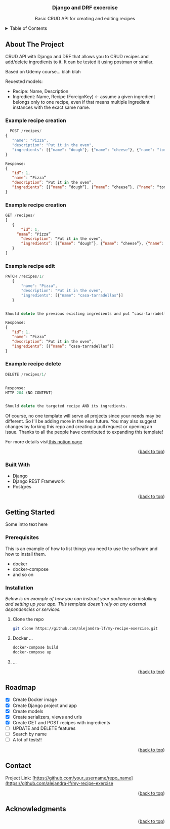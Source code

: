 <!-- TEMPLATE SOURCE: https://github.com/othneildrew/Best-README-Template/pull/73 -->

<!-- PROJECT LOGO -->
<!-- <br />
<div align="center">
  <a href="https://github.com/othneildrew/Best-README-Template">
    <img src="images/logo.png" alt="Logo" width="80" height="80">
  </a>
 -->
  <h3 align="center">Django and DRF excercise</h3>

  <p align="center">
    Basic CRUD API for creating and editing recipes
  </p>
</div>



<!-- TABLE OF CONTENTS -->
<details>
  <summary>Table of Contents</summary>
  <ol>
    <li>
      <a href="#about-the-project">About The Project</a>
      <ul>
        <li><a href="#built-with">Built With</a></li>
      </ul>
    </li>
    <li>
      <a href="#getting-started">Getting Started</a>
      <ul>
        <li><a href="#prerequisites">Prerequisites</a></li>
        <li><a href="#installation">Installation</a></li>
      </ul>
    </li>
    <li><a href="#usage">Usage</a></li>
    <li><a href="#roadmap">Roadmap</a></li>
    <li><a href="#contributing">Contributing</a></li>
    <li><a href="#license">License</a></li>
    <li><a href="#contact">Contact</a></li>
    <li><a href="#acknowledgments">Acknowledgments</a></li>
  </ol>
</details>



<!-- ABOUT THE PROJECT -->
## About The Project

CRUD API with Django and DRF that allows you to CRUD recipes and add/delete ingredients to it. It can be tested it using postman or similar.

Based on Udemy course... blah blah

Reuested models: 
* Recipe: Name, Description
* Ingredient: Name, Recipe (ForeignKey) ← assume a given ingredient belongs only to one recipe, even if that means multiple Ingredient instances with the exact same name.

### Example recipe creation

 ```js
   POST /recipes/
{
	"name": "Pizza",
	"description": "Put it in the oven",
	"ingredients": [{"name": "dough"}, {"name": "cheese"}, {"name": "tomato"}]
}

Response:
{
	“id”: 1,
	“name”: “Pizza”
	“description”: “Put it in the oven”,
	“ingredients”: [{“name”: “dough”}, {“name”: “cheese”}, {“name”: “tomato”}]
}
   ```

### Example recipe creation

 ```js
GET /recipes/
[
    {
	    “id”: 1,
      “name”: “Pizza”
	    “description”: “Put it in the oven”,
	    “ingredients”: [{“name”: “dough”}, {“name”: “cheese”}, {“name”: “tomato”}]
    }
]
   ```
   
   ### Example recipe edit

 ```js
PATCH /recipes/1/
    {
	    "name": "Pizza",
	    "description": "Put it in the oven",
	    "ingredients": [{"name": "casa-tarradellas"}]
    }


Should delete the previous existing ingredients and put “casa-tarradellas” as only ingredient for recipe.

Response:
{
	“id”: 1,
	“name”: “Pizza”
	“description”: “Put it in the oven”,
	“ingredients”: [{“name”: “casa-tarradellas”}]
}
   ```
   
   ### Example recipe delete

 ```js
DELETE /recipes/1/


Response:
HTTP 204 (NO CONTENT)


Should delete the targeted recipe AND its ingredients.
   ```
Of course, no one template will serve all projects since your needs may be different. So I'll be adding more in the near future. You may also suggest changes by forking this repo and creating a pull request or opening an issue. Thanks to all the people have contributed to expanding this template!

For more details visit[this notion page](https://www.notion.so/travelperk/Description-of-the-exercise-5db39976c0b34ff0a10ed5c84a6f7fe9)

<p align="right">(<a href="#readme-top">back to top</a>)</p>



### Built With

* Django
* Django REST Framework
* Postgres

<p align="right">(<a href="#readme-top">back to top</a>)</p>



<!-- GETTING STARTED -->
## Getting Started

Some intro text here

### Prerequisites

This is an example of how to list things you need to use the software and how to install them.
* docker
* docker-compose
* and so on

### Installation

_Below is an example of how you can instruct your audience on installing and setting up your app. This template doesn't rely on any external dependencies or services._

1. Clone the repo
   ```sh
   git clone https://github.com/alejandra-lf/my-recipe-exercise.git
   ```
2. Docker ... 
   ```sh
   docker-compose build
   docker-compose up
   ```
3. ...


<p align="right">(<a href="#readme-top">back to top</a>)</p>



<!-- ROADMAP -->
## Roadmap

- [x] Create Docker image
- [x] Create Django project and app
- [x] Create models
- [x] Create serializers, views and urls
- [x] Create GET and POST recipes with ingredients
- [ ] UPDATE and DELETE features
- [ ] Search by name
- [ ] A lot of tests!!

<p align="right">(<a href="#readme-top">back to top</a>)</p>



<!-- CONTACT -->
## Contact

Project Link: [https://github.com/your_username/repo_name](https://github.com/alejandra-lf/my-recipe-exercise

<p align="right">(<a href="#readme-top">back to top</a>)</p>



<!-- ACKNOWLEDGMENTS -->
## Acknowledgments



<p align="right">(<a href="#readme-top">back to top</a>)</p>


